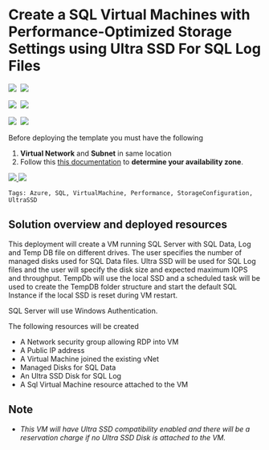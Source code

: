 # Create a SQL Virtual Machines with Performance-Optimized Storage Settings using Ultra SSD For SQL Log Files

<IMG SRC="https://azurequickstartsservice.blob.core.windows.net/badges/101-sql-vm-new-storage-ultrassd/PublicLastTestDate.svg" />&nbsp;
<IMG SRC="https://azurequickstartsservice.blob.core.windows.net/badges/101-sql-vm-new-storage-ultrassd/PublicDeployment.svg" />&nbsp;

<IMG SRC="https://azurequickstartsservice.blob.core.windows.net/badges/101-sql-vm-new-storage-ultrassd/FairfaxLastTestDate.svg" />&nbsp;
<IMG SRC="https://azurequickstartsservice.blob.core.windows.net/badges/101-sql-vm-new-storage-ultrassd/FairfaxDeployment.svg" />&nbsp;

<IMG SRC="https://azurequickstartsservice.blob.core.windows.net/badges/101-sql-vm-new-storage-ultrassd/BestPracticeResult.svg" />&nbsp;
<IMG SRC="https://azurequickstartsservice.blob.core.windows.net/badges/101-sql-vm-new-storage-ultrassd/CredScanResult.svg" />&nbsp;

Before deploying the template you must have the following

1. **Virtual Network** and **Subnet** in same location
2. Follow this [this documentation](https://docs.microsoft.com/en-us/azure/virtual-machines/windows/disks-enable-ultra-ssd) to **determine your availability zone**.

<a href="https://portal.azure.com/#create/Microsoft.Template/uri/https%3A%2F%2Fraw.githubusercontent.com%2FAzure%2Fazure-quickstart-templates%2Fmaster%2F101-sql-vm-new-storage-ultrassd%2Fazuredeploy.json" target="_blank">
    <img src="http://azuredeploy.net/deploybutton.png"/>
</a>
<a href="http://armviz.io/#/?load=https%3A%2F%2Fraw.githubusercontent.com%2FAzure%2Fazure-quickstart-templates%2Fmaster%2F101-sql-vm-new-storage-ultrassd%2Fazuredeploy.json" target="_blank">
    <img src="http://armviz.io/visualizebutton.png"/>
</a>

`Tags: Azure, SQL, VirtualMachine, Performance, StorageConfiguration, UltraSSD`

## Solution overview and deployed resources

This deployment will create a VM running SQL Server with SQL Data, Log and Temp DB file on different drives.
The user specifies the number of managed disks used for SQL Data files. Ultra SSD will be used for SQL Log files and the user will specify the disk size and expected maximum IOPS and throughput.
TempDb will use the local SSD and a scheduled task will be used to create the TempDB folder structure and start the default SQL Instance if the local SSD is reset during VM restart.

SQL Server will use Windows Authentication.

The following resources will be created

- A Network security group allowing RDP into VM
- A Public IP address
- A Virtual Machine joined the existing vNet
- Managed Disks for SQL Data
- An Ultra SSD Disk for SQL Log
- A Sql Virtual Machine resource attached to the VM

## Note

- *This VM will have Ultra SSD compatibility enabled and there will be a reservation charge if no Ultra SSD Disk is attached to the VM.*

